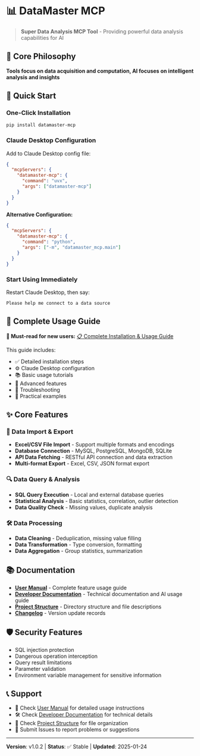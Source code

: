 # 📊 DataMaster MCP

> **Super Data Analysis MCP Tool** - Providing powerful data analysis capabilities for AI

## 🎯 Core Philosophy

**Tools focus on data acquisition and computation, AI focuses on intelligent analysis and insights**

## 🚀 Quick Start

### One-Click Installation

```bash
pip install datamaster-mcp
```

### Claude Desktop Configuration

Add to Claude Desktop config file:

```json
{
  "mcpServers": {
    "datamaster-mcp": {
      "command": "uvx",
      "args": ["datamaster-mcp"]
    }
  }
}
```

**Alternative Configuration:**
```json
{
  "mcpServers": {
    "datamaster-mcp": {
      "command": "python",
      "args": ["-m", "datamaster_mcp.main"]
    }
  }
}
```

### Start Using Immediately

Restart Claude Desktop, then say:
```
Please help me connect to a data source
```

## 📖 Complete Usage Guide

**🎯 Must-read for new users:** [📋 Complete Installation & Usage Guide](INSTALLATION_AND_USAGE_GUIDE.md)

This guide includes:
- ✅ Detailed installation steps
- ⚙️ Claude Desktop configuration
- 📚 Basic usage tutorials
- 🔧 Advanced features
- 🚨 Troubleshooting
- 📖 Practical examples

## ✨ Core Features

### 📁 Data Import & Export
- **Excel/CSV File Import** - Support multiple formats and encodings
- **Database Connection** - MySQL, PostgreSQL, MongoDB, SQLite
- **API Data Fetching** - RESTful API connection and data extraction
- **Multi-format Export** - Excel, CSV, JSON format export

### 🔍 Data Query & Analysis
- **SQL Query Execution** - Local and external database queries
- **Statistical Analysis** - Basic statistics, correlation, outlier detection
- **Data Quality Check** - Missing values, duplicate analysis

### 🛠️ Data Processing
- **Data Cleaning** - Deduplication, missing value filling
- **Data Transformation** - Type conversion, formatting
- **Data Aggregation** - Group statistics, summarization

## 📚 Documentation

- **[User Manual](用户使用手册.md)** - Complete feature usage guide
- **[Developer Documentation](开发者文档.md)** - Technical documentation and AI usage guide
- **[Project Structure](项目结构说明.md)** - Directory structure and file descriptions
- **[Changelog](CHANGELOG.md)** - Version update records

## 🛡️ Security Features

- SQL injection protection
- Dangerous operation interception
- Query result limitations
- Parameter validation
- Environment variable management for sensitive information

## 📞 Support

- 📖 Check [User Manual](用户使用手册.md) for detailed usage instructions
- 🛠️ Check [Developer Documentation](开发者文档.md) for technical details
- 📁 Check [Project Structure](项目结构说明.md) for file organization
- 🐛 Submit Issues to report problems or suggestions

---

**Version**: v1.0.2 | **Status**: ✅ Stable | **Updated**: 2025-01-24